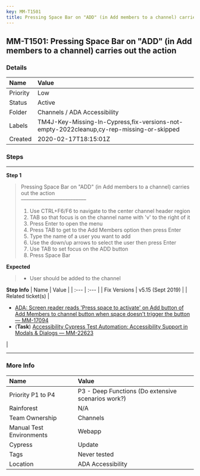 ```yaml
---
key: MM-T1501
title: Pressing Space Bar on "ADD" (in Add members to a channel) carries out the action
---
```


## MM-T1501: Pressing Space Bar on "ADD" (in Add members to a channel) carries out the action

### Details

| Name     | Value                                                                                    |
| :------- | :--------------------------------------------------------------------------------------- |
| Priority | Low                                                                                      |
| Status   | Active                                                                                   |
| Folder   | Channels / ADA Accessibility                                                             |
| Labels   | TM4J-Key-Missing-In-Cypress,fix-versions-not-empty-2022cleanup,cy-rep-missing-or-skipped |
| Created  | 2020-02-17T18:15:01Z                                                                     |

### Steps

<hr/>

**Step 1**

> <article>Pressing Space Bar on "ADD" (in Add members to a channel) carries out the action<br>–––––––––––––––––––––––––<ol><li>Use CTRL+F6/F6 to navigate to the center channel header region</li><li>TAB so that focus is on the channel name with 'v' to the right of it</li><li>Press Enter to open the menu</li><li>Press TAB to get to the Add Members option then press Enter</li><li>Type the name of a user you want to add</li><li>Use the down/up arrows to select the user then press Enter</li><li>Use TAB to set focus on the ADD button</li><li>Press Space Bar</li></ol></article>

**Expected**

> <article><ul><li>User should be added to the channel</li></ul></article>

**Step Info**
| Name | Value |
| :--- | :--- |
| Fix Versions | v5.15 (Sept 2019) |
| Related ticket(s) | <ul><li><a href="https://mattermost.atlassian.net/browse/MM-17094">ADA: Screen reader reads 'Press space to activate' on Add button of Add Members to channel button when space doesn't trigger the button — MM-17094</a></li><li>(<strong>Task</strong>) <a href="https://mattermost.atlassian.net/browse/MM-22623">Accessibility Cypress Test Automation: Accessibility Support in Modals &amp; Dialogs — MM-22623</a></li></ul> |

<hr/>

### More Info

| Name                     | Value                                              |
| :----------------------- | :------------------------------------------------- |
| Priority P1 to P4        | P3 - Deep Functions (Do extensive scenarios work?) |
| Rainforest               | N/A                                                |
| Team Ownership           | Channels                                           |
| Manual Test Environments | Webapp                                             |
| Cypress                  | Update                                             |
| Tags                     | Never tested                                       |
| Location                 | ADA Accessibility                                  |

